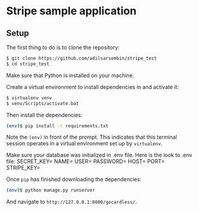 # Stripe sample application

## Setup

The first thing to do is to clone the repository:

```sh
$ git clone https://github.com/adilsarsembin/stripe_test
$ cd stripe_test
```
Make sure that Python is installed on your machine.

Create a virtual environment to install dependencies in and activate it:

```sh
$ virtualenv venv
$ venv/Scripts/activate.bat
```

Then install the dependencies:

```sh
(env)$ pip install -r requirements.txt
```
Note the `(env)` in front of the prompt. This indicates that this terminal
session operates in a virtual environment set up by `virtualenv`.

Make sure your database was initialized in .env file. Here is the look to .env file: 
SECRET_KEY=
NAME=
USER=
PASSWORD=
HOST=
PORT=
STRIPE_KEY=

Once `pip` has finished downloading the dependencies:
```sh
(env)$ python manage.py runserver
```
And navigate to `http://127.0.0.1:8000/gocardless/`.
